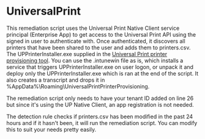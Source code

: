 # UniversalPrint

This remediation script uses the Universal Print Native Client service principal (Enterprise App) to get access to the Universal Print API using the signed in user to authenticate with. Once authenticated, it discovers all printers that have been shared to the user and adds them to printers.csv. The UPPrinterInstaller.exe supplied in the [Universal Print printer provisioning tool](https://aka.ms/UPIntuneTool_DL). You can use the .intunewin file as is, which installs a service that triggers UPPrinterInstaller.exe on user logon, or unpack it and deploy only the UPPrinterInstaller.exe which is ran at the end of the script. It also creates a transcript and drops it in %AppData%\Roaming\UniversalPrintPrinterProvisioning. 

The remediation script only needs to have your tenant ID added on line 26 but since it's using the UP Native Client, an app registration is not needed. 

The detection rule checks if printers.csv has been modified in the past 24 hours and if it hasn't been, it will run the remediation script. You can modify this to suit your needs pretty easily. 
